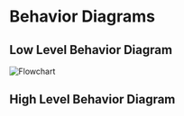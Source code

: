 # Behavior Diagrams

## Low Level Behavior Diagram

![Flowchart](https://user-images.githubusercontent.com/99086668/152690923-45530140-ef0e-47ff-aba6-ee764f7f0650.jpg)



## High Level Behavior Diagram
